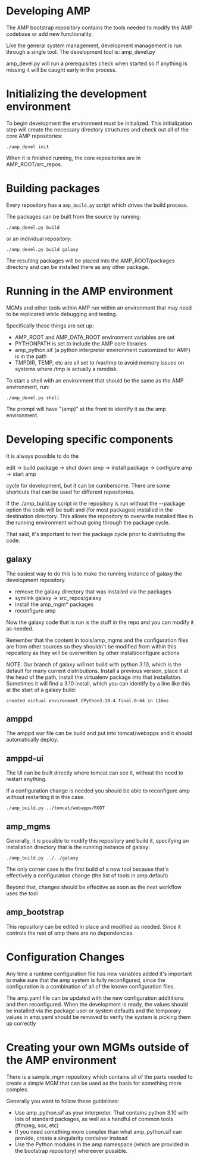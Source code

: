 # Developing AMP
The AMP bootstrap repository contains the tools needed to modify the AMP
codebase or add new functionality.

Like the general system management, development management is run through a
single tool.  The development tool is:  amp_devel.py

amp_devel.py will run a prerequisites check when started so if anything is
missing it will be caught early in the process.


# Initializing the development environment
To begin development the environment must be initialized.  This initialization
step will create the necessary directory structures and check out all of the
core AMP repositories:

```
./amp_devel init
```

When it is finished running, the core repositories are in AMP_ROOT/src_repos.

# Building packages
Every repository has a `amp_build.py` script which drives the build process.

The packages can be built from the source by running:
```
./amp_devel.py build 
```

or an individual repository:

```
./amp_devel.py build galaxy
```

The resulting packages will be placed into the AMP_ROOT/packages directory
and can be installed there as any other package.

# Running in the AMP environment
MGMs and other tools within AMP run within an environment that may need to be
replicated while debugging and testing.  

Specifically these things are set up:
* AMP_ROOT and AMP_DATA_ROOT environment variables are set
* PYTHONPATH is set to include the AMP core libraries
* amp_python.sif  (a python interpreter environment customized for AMP) is
  in the path
* TMPDIR, TEMP, etc are all set to /var/tmp to avoid memory issues on systems
  where /tmp is actually a ramdisk.

To start a shell with an environment that should be the same as the AMP 
environment, run:

```
./amp_devel.py shell
```
The prompt will have "(amp)" at the front to identify it as the amp environment.



# Developing specific components

It is always possible to do the  

edit -> build package -> shut down amp -> install package -> 
  configure amp -> start amp

cycle for development, but it can be cumbersome.  There are some shortcuts that
can be used for different repositories.

If the ./amp_build.py script in the repository is run without the --package
option the code will be built and (for most packages) installed in the 
destination directory.  This allows the repository to overwrite installed
files in the running environment without going through the package cycle.

That said, it's important to test the package cycle prior to distributing the
code.

## galaxy

The easiest way to do this is to make the running instance of galaxy the 
development repository.  

* remove the galaxy directory that was installed via the packages
* symlink galaxy -> src_repos/galaxy
* install the amp_mgm* packages
* reconfigure amp

Now the galaxy code that is run is the stuff in the repo and you can modify it 
as needed.

Remember that the content in tools/amp_mgms and the configuration files are 
from other sources so they shouldn't be modified from within this repository 
as they will be overwritten by other install/configure actions

NOTE:  Our branch of galaxy will not build with python 3.10, which is the 
default for many current distributions.  Install a previous version, place it 
at the head of the path, install the virtualenv package into that installation.
Sometimes it will find a 3.10 install, which you can identify by a line like 
this at the start of a galaxy build:

```
created virtual environment CPython3.10.4.final.0-64 in 116ms
```

## amppd

The amppd war file can be build and put into tomcat/webapps and it should 
automatically deploy.


## amppd-ui

The UI can be built directly where tomcat can see it, without the need to 
restart anything.  

If a configuration change is needed
you should be able to reconfigure amp without restarting it in this case.

```
./amp_build.py ../tomcat/webapps/ROOT
```


## amp_mgms

Generally, it is possible to modify this repository and build it, specifying an 
installation directory that is the running instance of galaxy:

```
./amp_build.py ../../galaxy
```

The only corner case is the first build of a new tool because that's 
effectively a configuration change (the list of tools in amp.default)

Beyond that, changes should be effective as soon as the next workflow uses 
the tool

## amp_bootstrap

This repository can be edited in place and modified as needed.  Since it 
controls the rest of amp there are no dependencies.

# Configuration Changes
Any time a runtime configuration file has new variables added it's important 
to make sure that the amp system is fully reconfigured, since the configuration 
is a combination of all of the known configuration files.

The amp.yaml file can be updated with the new configuration addititions and 
then reconfigured.  When the development is ready, the values should be 
installed via the package user or system defaults and the temporary values
in amp.yaml should be removed to verify the system is picking them up correctly

# Creating your own MGMs outside of the AMP environment

There is a sample_mgm repository which contains all of the parts needed to
create a simple MGM that can be used as the basis for something more complex.

Generally you want to follow these guidelines:
* Use amp_python.sif as your interpreter.  That contains python 3.10 with lots
  of standard packages, as well as a handful of common tools (ffmpeg, sox, etc)
* If you need something more complex than what amp_python.sif can provide, 
  create a singularity container instead
* Use the Python modules in the amp namespace (which are provided in the
  bootstrap repository) whereever possible.

